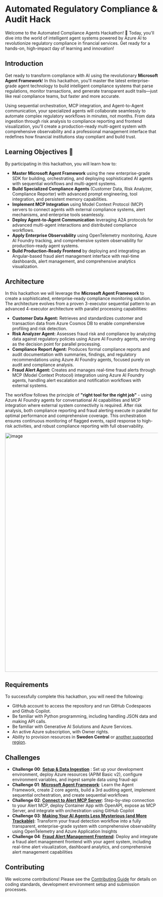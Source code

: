 # Automated Regulatory Compliance & Audit​ Hack 

Welcome to the Automated Compliance Agents Hackathon! 🏦 Today, you'll dive into the world of intelligent agent systems powered by Azure AI to revolutionize regulatory compliance in financial services. Get ready for a hands-on, high-impact day of learning and innovation!

## Introduction 

Get ready to transform compliance with AI using the revolutionary **Microsoft Agent Framework**! In this hackathon, you'll master the latest enterprise-grade agent technology to build intelligent compliance systems that parse regulations, monitor transactions, and generate transparent audit trails—just like real compliance teams, but faster and more accurate. 

Using sequential orchestration, MCP integration, and Agent-to-Agent communication, your specialized agents will collaborate seamlessly to automate complex regulatory workflows in minutes, not months. From data ingestion through risk analysis to compliance reporting and frontend visualization, you'll create a production-ready multi-agent system with comprehensive observability and a professional management interface that redefines how financial institutions stay compliant and build trust. 

## Learning Objectives 🎯

By participating in this hackathon, you will learn how to:

- **Master Microsoft Agent Framework** using the new enterprise-grade SDK for building, orchestrating, and deploying sophisticated AI agents with sequential workflows and multi-agent systems.
- **Build Specialized Compliance Agents** (Customer Data, Risk Analyzer, Compliance Reporter) with advanced prompt engineering, tool integration, and persistent memory capabilities.
- **Implement MCP Integration** using Model Context Protocol (MCP) servers to connect agents with external compliance systems, alert mechanisms, and enterprise tools seamlessly.
- **Deploy Agent-to-Agent Communication** leveraging A2A protocols for advanced multi-agent interactions and distributed compliance workflows.
- **Apply Enterprise Observability** using OpenTelemetry monitoring, Azure AI Foundry tracking, and comprehensive system observability for production-ready agent systems.
- **Build Production-Ready Frontend** by deploying and integrating an Angular-based fraud alert management interface with real-time dashboards, alert management, and comprehensive analytics visualization.

## Architecture

In this hackathon we will leverage the **Microsoft Agent Framework** to create a sophisticated, enterprise-ready compliance monitoring solution. The architecture evolves from a proven 3-executor sequential pattern to an advanced 4-executor architecture with parallel processing capabilities: 

- **Customer Data Agent:** Retrieves and standardizes customer and transaction data from Azure Cosmos DB to enable comprehensive profiling and risk detection.
- **Risk Analyzer Agent:** Assesses fraud risk and compliance by analyzing data against regulatory policies using Azure AI Foundry agents, serving as the decision point for parallel processing.
- **Compliance Report Agent:** Produces formal compliance reports and audit documentation with summaries, findings, and regulatory recommendations using Azure AI Foundry agents, focused purely on audit and compliance analysis.
- **Fraud Alert Agent:** Creates and manages real-time fraud alerts through MCP (Model Context Protocol) integration using Azure AI Foundry agents, handling alert escalation and notification workflows with external systems.

The workflow follows the principle of **"right tool for the right job"** - using Azure AI Foundry agents for conversational AI capabilities and MCP integration where external system connectivity is required. After risk analysis, both compliance reporting and fraud alerting execute in parallel for optimal performance and comprehensive coverage. This orchestration ensures continuous monitoring of flagged events, rapid response to high-risk activities, and robust compliance reporting with full observability.


<img width="1907" height="785" alt="image" src="https://github.com/user-attachments/assets/48649cf4-47c8-47c4-9ef0-ad0b2188f73f" />


## Requirements
To successfully complete this hackathon, you will need the following:

- GitHub account to access the repository and run GitHub Codespaces and Github Copilot. 
- Be familiar with Python programming, including handling JSON data and making API calls.​ 
- Be familiar with Generative AI Solutions and Azure  Services. 
- An active Azure subscription, with Owner rights. 
- Ability to provision resources in **Sweden Central** or [another supported region](https://learn.microsoft.com/en-us/azure/ai-foundry/openai/concepts/models?tabs=global-standard%2Cstandard-chat-completions#global-standard-model-availability). 

## Challenges

- **Challenge 00**: **[Setup & Data Ingestion](challenge-0/readme.md)** : Set up your development environment, deploy Azure resources (APIM Basic v2), configure environment variables, and ingest sample data using fraud-api
- **Challenge 01**: **[Microsoft Agent Framework](challenge-1/README.md)**: Learn the Agent Framework, create 2 core agents, build a 3rd auditing agent, implement sequential orchestration, and create sequential workflows
- **Challenge 02**: **[Connect to Alert MCP Server](challenge-2/readme.md)**: Step-by-step connection to your Alert MCP, deploy Container App with OpenAPI, expose as MCP Server, and integrate with orchestration using GitHub Copilot
- **Challenge 03**: **[Making Your AI Agents Less Mysterious (and More Trackable)](challenge-3/readme.md)**: Transform your fraud detection workflow into a fully transparent, enterprise-grade system with comprehensive observability using OpenTelemetry and Azure Application Insights
- **Challenge 04**: **[Fraud Alert Management Frontend](challenge-4/README.md)**: Deploy and integrate a fraud alert management frontend with your agent system, including real-time alert visualization, dashboard analytics, and comprehensive alert management capabilities


## Contributing
We welcome contributions! Please see the [Contributing Guide](CONTRIBUTING.md) for details on coding standards, development environment setup and submission processes.

